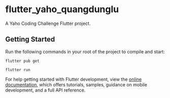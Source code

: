 # flutter_yaho_quangdunglu

A Yaho Coding Challenge Flutter project.

## Getting Started

Run the following commands in your root of the project to compile and start:

```
flutter pub get
```
```
flutter run
```

For help getting started with Flutter development, view the
[online documentation](https://docs.flutter.dev/), which offers tutorials,
samples, guidance on mobile development, and a full API reference.
